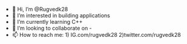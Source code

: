 - 👋 Hi, I’m @Rugvedk28
- 👀 I’m interested in building applications
- 🌱 I’m currently learning C++
- 💞️ I’m looking to collaborate on -
- 📫 How to reach me: 1) IG.com/rugvedk28 2)twitter.com/rugvedk28

<!---
Rugvedk28/Rugvedk28 is a ✨ special ✨ repository because its `README.md` (this file) appears on your GitHub profile.
You can click the Preview link to take a look at your changes.
--->
